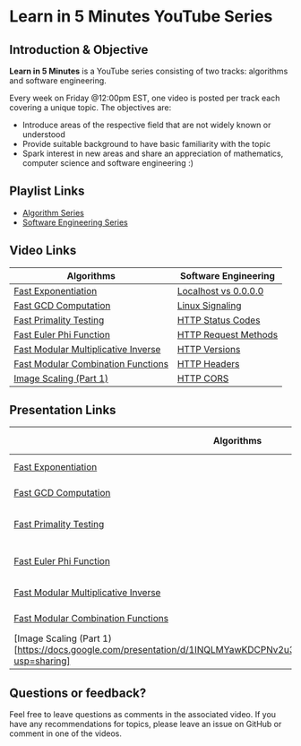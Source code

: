 # Learn in 5 Minutes YouTube Series 

## Introduction & Objective
**Learn in 5 Minutes** is a YouTube series consisting of two tracks: algorithms and software engineering. 

Every week on Friday @12:00pm EST, one video is posted per track each covering a unique topic. The objectives are:
- Introduce areas of the respective field that are not widely known or understood
- Provide suitable background to have basic familiarity with the topic
- Spark interest in new areas and share an appreciation of mathematics, computer science and software engineering :) 

## Playlist Links
- [Algorithm Series](https://www.youtube.com/watch?v=WAzGvZbaAOw&list=PLIRuSslToIDgg3otNlmIFhrNFJ5G4Zkbr)
- [Software Engineering Series](https://www.youtube.com/watch?v=ahYgoV8MDtg&list=PLIRuSslToIDgX7leusWZqzAIQAfvDG1mJ)

## Video Links 
| Algorithms                                                          | Software Engineering                                                |
|---------------------------------------------------------------------|---------------------------------------------------------------------|
| [Fast Exponentiation](https://www.youtube.com/watch?v=WAzGvZbaAOw)  | [Localhost vs 0.0.0.0](https://www.youtube.com/watch?v=ahYgoV8MDtg) |
| [Fast GCD Computation](https://www.youtube.com/watch?v=I-DClW_0bhU) | [Linux Signaling](https://www.youtube.com/watch?v=zXZK3xVLyYc)    |
| [Fast Primality Testing](https://www.youtube.com/watch?v=Yxo9d0HCmmI&list=LL1x8xbTXmulYknwNDyrBImQ&index=3&t=0s)| [HTTP Status Codes](https://www.youtube.com/watch?v=eCzkqTdBjP4)      |
| [Fast Euler Phi Function](https://www.youtube.com/watch?v=a0yI1b5PEaY&list=PLIRuSslToIDgg3otNlmIFhrNFJ5G4Zkbr&index=4) | [HTTP Request Methods](https://www.youtube.com/watch?v=XQLCJa--3rA&list=PLIRuSslToIDgg3otNlmIFhrNFJ5G4Zkbr&index=6)|
| [Fast Modular Multiplicative Inverse](https://www.youtube.com/watch?v=a2SPLj4gKXI&list=PLIRuSslToIDgg3otNlmIFhrNFJ5G4Zkbr&index=5) | [HTTP Versions](https://www.youtube.com/watch?v=RbQBnYN5f7g)|
| [Fast Modular Combination Functions](https://www.youtube.com/watch?v=XQLCJa--3rA&list=PLIRuSslToIDgg3otNlmIFhrNFJ5G4Zkbr&index=6) | [HTTP Headers](https://www.youtube.com/watch?v=1v7RoeXyww4) |
| [Image Scaling (Part 1)](https://www.youtube.com/watch?v=R9mnjPgDCQk&list=PLIRuSslToIDgg3otNlmIFhrNFJ5G4Zkbr&index=8)| [HTTP CORS](https://www.youtube.com/watch?v=MeqQIpmvxMA)|


## Presentation Links
| Algorithms                                                          | Software Engineering                                                |
|---------------------------------------------------------------------|---------------------------------------------------------------------|
| [Fast Exponentiation](https://docs.google.com/presentation/d/1zZ-ShaWUYz5fThn-2juSkenVrSEDVnrgA_heAfV27zs/edit?usp=sharing)  | [Localhost vs 0.0.0.0](https://docs.google.com/presentation/d/1GnT5zhMVVl6S1F0cSYRgF-7EFXHNkkSQLHs-YcigBjY/edit?usp=sharing) |
| [Fast GCD Computation](https://docs.google.com/presentation/d/1yfZySV5q_I0cRPPtYUl5iGiE-oUmEX7oOOxgArsKuCU/edit?usp=sharing) | [Linux Signaling](https://docs.google.com/presentation/d/1kcryPnmxIpODRbA9MgHqwzzutWmuF9oBd0QRoX0dLIw/edit?usp=sharing)    |
| [Fast Primality Testing](https://docs.google.com/presentation/d/1mROUEpDbx0N3YMcs8ZAvB4y3SHYqPNzPd0_Ak_obWJs/edit?usp=sharing)| [HTTP Status Codes](https://docs.google.com/presentation/d/1cWqajmdqHNT_RbEmqyrJLYUP0-twDWvAyVjlJ9Anilk/edit?usp=sharing) |
| [Fast Euler Phi Function](https://docs.google.com/presentation/d/18ioh-75DeEyspi3eMGQaHP6MOhwvaYPCPuHkN3kBVt8/edit?usp=sharing) | [HTTP Request Methods](https://docs.google.com/presentation/d/1grk7SvdVEaTIdtHNAwNJn6BydZDcy0juEuClWSnTyIk/edit?usp=sharing)|
| [Fast Modular Multiplicative Inverse](https://docs.google.com/presentation/d/1TDMYAisIep4nICUF_vDRDYbOjVFQ4k2p4S3fTqWCg_o/edit?usp=sharing)| [HTTP Versions](https://docs.google.com/presentation/d/13YA8Ym2YmM5IVnAg3Dl4JcMpoVIpyNzM6C-F1Y7WuNY/edit?usp=sharing) |
| [Fast Modular Combination Functions](https://docs.google.com/presentation/d/1yl-KFEXjmVPROMrXVcSfCpNo51NQHQ-565M2WAOT7lM/edit?usp=sharing) | [HTTP Headers](https://docs.google.com/presentation/d/1RpZ4heG5CHVUEQHhtFxGIdkl4q6laG3hmwM_pC97K2c/edit?usp=sharing)|
| [Image Scaling (Part 1)[https://docs.google.com/presentation/d/1INQLMYawKDCPNv2u3EMwWJ_1Ya8YiMy148RIu2vkf8g/edit?usp=sharing] | [HTTP CORS](https://docs.google.com/presentation/d/18Cw8hOsn7OcTUCk3jkj-t8mTWp10_oFh7qSMxkePv98/edit?usp=sharing)|


## Questions or feedback?
Feel free to leave questions as comments in the associated video. If you have any recommendations for topics, please leave an issue on GitHub or comment in one of the videos.
